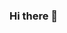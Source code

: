 ### Hi there 👋

<!--
**moonstoper/moonstoper** is a ✨ _special_ ✨ repository because its `README.md` (this file) appears on your GitHub profile.



- 🔭 I’m currently working on a platformer video game Farland [website]https://github.com/moonstoper/Farland
- 🌱 I’m currently learning ...
- 👯 I’m looking to collaborate on ...
- 🤔 I’m looking for help with ...
- 💬 Ask me about ...
- 📫 How to reach me: ...
- 😄 Pronouns: ...
- ⚡ Fun fact: ...
-->
